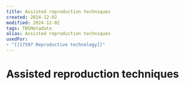 ```yaml
---
title: Assisted reproduction techniques
created: 2024-12-02
modified: 2024-12-02
tags: TBSMetadata
alias: Assisted reproduction techniques
usedFor:
- "[[17597 Reproductive technology]]"
---
```

# Assisted reproduction techniques
